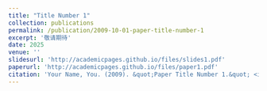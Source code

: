```yaml
---
title: "Title Number 1"
collection: publications
permalink: /publication/2009-10-01-paper-title-number-1
excerpt: '敬请期待'
date: 2025
venue: ''
slidesurl: 'http://academicpages.github.io/files/slides1.pdf'
paperurl: 'http://academicpages.github.io/files/paper1.pdf'
citation: 'Your Name, You. (2009). &quot;Paper Title Number 1.&quot; <i>Journal 1</i>. 1(1).'
---
```


